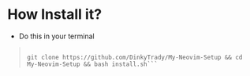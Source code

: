 # How Install it?
- Do this in your terminal 
>```git 
>
> git clone https://github.com/DinkyTrady/My-Neovim-Setup && cd My-Neovim-Setup && bash install.sh```
